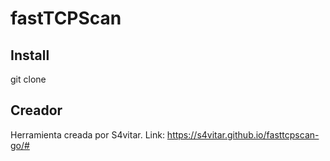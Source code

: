 # fastTCPScan

## Install

git clone


## Creador

Herramienta creada por S4vitar.
Link: https://s4vitar.github.io/fasttcpscan-go/#

